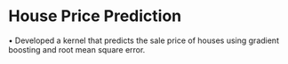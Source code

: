 # House Price Prediction
•	Developed a kernel that predicts the sale price of houses using gradient boosting and root mean square error.

